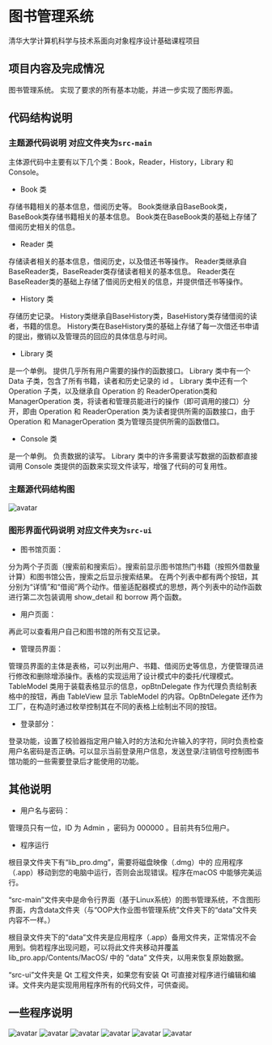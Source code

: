 # 图书管理系统
清华大学计算机科学与技术系面向对象程序设计基础课程项目

## 项目内容及完成情况

图书管理系统。
实现了要求的所有基本功能，并进一步实现了图形界面。

## 代码结构说明

### 主题源代码说明 对应文件夹为`src-main`
主体源代码中主要有以下几个类：Book，Reader，History，Library 和 Console。

- Book 类

存储书籍相关的基本信息，借阅历史等。
Book类继承自BaseBook类，BaseBook类存储书籍相关的基本信息。
Book类在BaseBook类的基础上存储了借阅历史相关的信息。

- Reader 类

存储读者相关的基本信息，借阅历史，以及借还书等操作。
Reader类继承自BaseReader类，BaseReader类存储读者相关的基本信息。
Reader类在BaseReader类的基础上存储了借阅历史相关的信息，并提供借还书等操作。

- History 类

存储历史记录。
History类继承自BaseHistory类，BaseHistory类存储借阅的读者，书籍的信息。
History类在BaseHistory类的基础上存储了每一次借还书申请的提出，撤销以及管理员的回应的具体信息与时间。

- Library 类

是一个单例。
提供几乎所有用户需要的操作的函数接口。
Library 类中有一个 Data 子类，包含了所有书籍，读者和历史记录的 id 。
Library 类中还有一个 Operation 子类，以及继承自 Operation 的 ReaderOperation类和 ManagerOperation 类，将读者和管理员能进行的操作（即可调用的接口）分开，即由 Operation 和 ReaderOperation 类为读者提供所需的函数接口，由于 Operation 和 ManagerOperation 类为管理员提供所需的函数借口。

- Console 类

是一个单例。
负责数据的读写。
Library 类中的许多需要读写数据的函数都直接调用 Console 类提供的函数来实现文件读写，增强了代码的可复用性。

### 主题源代码结构图

![avatar](./pic/structure.png)


### 图形界面代码说明 对应文件夹为`src-ui`


- 图书馆页面：

分为两个子页面（搜索前和搜索后）。搜索前显示图书馆热门书籍（按照外借数量计算）和图书馆公告，搜索之后显示搜索结果。
在两个列表中都有两个按钮，其分别为“详情”和“借阅”两个动作。借鉴适配器模式的思想，两个列表中的动作函数进行第二次包装调用 show_detail 和 borrow 两个函数。

- 用户页面：

再此可以查看用户自己和图书馆的所有交互记录。

- 管理员界面：

管理员界面的主体是表格，可以列出用户、书籍、借阅历史等信息，方便管理员进行修改和删除增添操作。表格的实现运用了设计模式中的委托/代理模式。TableModel 类用于装载表格显示的信息，opBtnDelegate 作为代理负责绘制表格中的按钮，再由 TableView 显示 TableModel 的内容。OpBtnDelegate 还作为工厂，在构造时通过枚举控制其在不同的表格上绘制出不同的按钮。

- 登录部分：

登录功能，设置了校验器指定用户输入时的方法和允许输入的字符，同时负责检查用户名密码是否正确。可以显示当前登录用户信息，发送登录/注销信号控制图书馆功能的一些需要登录后才能使用的功能。

## 其他说明

- 用户名与密码：

管理员只有一位，ID 为 Admin ，密码为 000000 。目前共有5位用户。

- 程序运行

根目录文件夹下有“lib_pro.dmg”，需要将磁盘映像（.dmg）中的 应用程序（.app）移动到您的电脑中运行，否则会出现错误。程序在macOS 中能够完美运行。

“src-main”文件夹中是命令行界面（基于Linux系统）的图书管理系统，不含图形界面，内含data文件夹（与“OOP大作业图书管理系统”文件夹下的“data”文件夹内容不一样。）

根目录文件夹下的“data”文件夹是应用程序（.app）备用文件夹，正常情况不会用到。倘若程序出现问题，可以将此文件夹移动并覆盖 lib_pro.app/Contents/MacOS/ 中的 “data” 文件夹，以用来恢复原始数据。

“src-ui”文件夹是 Qt 工程文件夹，如果您有安装 Qt 可直接对程序进行编辑和编译。文件夹内是实现用用程序所有的代码文件，可供查阅。

## 一些程序说明

![avatar](./pic/info1.png)
![avatar](./pic/info2.png)
![avatar](./pic/info3.png)
![avatar](./pic/info4.png)
![avatar](./pic/info5.png)
![avatar](./pic/info6.png)
